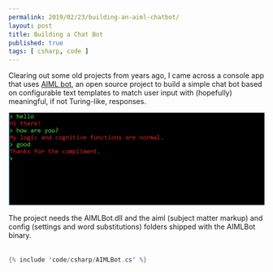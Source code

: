 ```yaml
---
permalink: 2019/02/23/building-an-aiml-chatbot/
layout: post
title: Building a Chat Bot
published: true
tags: [ csharp, code ]
---
```


Clearing out some old projects from years ago, I came across a console app that uses <a href="http://sourceforge.net/projects/aimlbot">AIML bot</a>, 
an open source project to build a simple chat bot based on configurable text templates to match user input with (hopefully) 
meaningful, if not Turing-like, responses.

<img src="/img/posts/building-an-aiml-chatbot/chat.webp" alt="chat bot" />

The project needs the AIMLBot.dll and the aiml (subject matter markup) and config (settings and word substitutions) folders shipped 
with the AIMLBot binary.

```csharp

{% include 'code/csharp/AIMLBot.cs' %}

```

